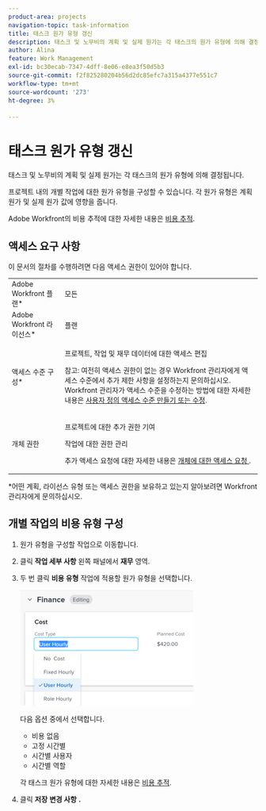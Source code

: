 ```yaml
---
product-area: projects
navigation-topic: task-information
title: 태스크 원가 유형 갱신
description: 태스크 및 노무비의 계획 및 실제 원가는 각 태스크의 원가 유형에 의해 결정됩니다.
author: Alina
feature: Work Management
exl-id: bc30ecab-7347-4dff-8e06-e8ea3f50d5b3
source-git-commit: f2f825280204b56d2dc85efc7a315a4377e551c7
workflow-type: tm+mt
source-wordcount: '273'
ht-degree: 3%

---
```


# 태스크 원가 유형 갱신

태스크 및 노무비의 계획 및 실제 원가는 각 태스크의 원가 유형에 의해 결정됩니다.

프로젝트 내의 개별 작업에 대한 원가 유형을 구성할 수 있습니다. 각 원가 유형은 계획 원가 및 실제 원가 값에 영향을 줍니다.

Adobe Workfront의 비용 추적에 대한 자세한 내용은 [비용 추적](../../../manage-work/projects/project-finances/track-costs.md).

## 액세스 요구 사항

이 문서의 절차를 수행하려면 다음 액세스 권한이 있어야 합니다.

<table style="table-layout:auto"> 
 <col> 
 <col> 
 <tbody> 
  <tr> 
   <td role="rowheader">Adobe Workfront 플랜*</td> 
   <td> <p>모든</p> </td> 
  </tr> 
  <tr> 
   <td role="rowheader">Adobe Workfront 라이선스*</td> 
   <td> <p>플랜 </p> </td> 
  </tr> 
  <tr> 
   <td role="rowheader">액세스 수준 구성*</td> 
   <td> <p>프로젝트, 작업 및 재무 데이터에 대한 액세스 편집</p> <p>참고: 여전히 액세스 권한이 없는 경우 Workfront 관리자에게 액세스 수준에서 추가 제한 사항을 설정하는지 문의하십시오. Workfront 관리자가 액세스 수준을 수정하는 방법에 대한 자세한 내용은 <a href="../../../administration-and-setup/add-users/configure-and-grant-access/create-modify-access-levels.md" class="MCXref xref">사용자 정의 액세스 수준 만들기 또는 수정</a>.</p> </td> 
  </tr> 
  <tr> 
   <td role="rowheader">개체 권한</td> 
   <td> <p>프로젝트에 대한 추가 권한 기여</p> <p>작업에 대한 권한 관리</p> <p>추가 액세스 요청에 대한 자세한 내용은 <a href="../../../workfront-basics/grant-and-request-access-to-objects/request-access.md" class="MCXref xref">개체에 대한 액세스 요청 </a>.</p> </td> 
  </tr> 
 </tbody> 
</table>

&#42;어떤 계획, 라이선스 유형 또는 액세스 권한을 보유하고 있는지 알아보려면 Workfront 관리자에게 문의하십시오.

## 개별 작업의 비용 유형 구성

1. 원가 유형을 구성할 작업으로 이동합니다.
1. 클릭 **작업 세부 사항** 왼쪽 패널에서 **재무** 영역.
1. 두 번 클릭 **비용 유형** 작업에 적용할 원가 유형을 선택합니다.

   ![](assets/task-cost-type-options-in-tasks-details-nwe-350x233.png)

   다음 옵션 중에서 선택합니다.

   * 비용 없음
   * 고정 시간별
   * 시간별 사용자
   * 시간별 역할

   각 태스크 원가 유형에 대한 자세한 내용은 [비용 추적](../../../manage-work/projects/project-finances/track-costs.md).

1. 클릭 **저장** **변경 사항** **.**
